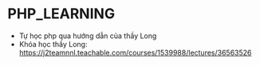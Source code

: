 # PHP_LEARNING

- Tự học php qua hướng dẫn của thầy Long
- Khóa học thầy Long: https://j2teamnnl.teachable.com/courses/1539988/lectures/36563526
